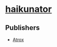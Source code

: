 # [haikunator](https://pypi.org/project/haikunator)



## Publishers
- [Atrox](https://pypi.org/user/Atrox)

